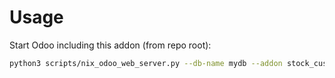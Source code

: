 # Usage

Start Odoo including this addon (from repo root):

```bash
python3 scripts/nix_odoo_web_server.py --db-name mydb --addon stock_customer_deposit_sale_margin
```
